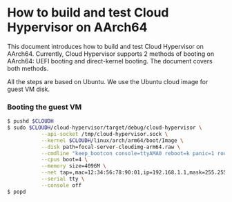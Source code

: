 # How to build and test Cloud Hypervisor on AArch64

This document introduces how to build and test Cloud Hypervisor on AArch64.
Currently, Cloud Hypervisor supports 2 methods of booting on AArch64: UEFI
booting and direct-kernel booting. The document covers both methods.

All the steps are based on Ubuntu. We use the Ubuntu cloud image for guest VM
disk.

### Booting the guest VM

```bash
$ pushd $CLOUDH
$ sudo $CLOUDH/cloud-hypervisor/target/debug/cloud-hypervisor \
           --api-socket /tmp/cloud-hypervisor.sock \
           --kernel $CLOUDH/linux/arch/arm64/boot/Image \
           --disk path=focal-server-cloudimg-arm64.raw \
           --cmdline "keep_bootcon console=ttyAMA0 reboot=k panic=1 root=/dev/vda1 rw" \
           --cpus boot=4 \
           --memory size=4096M \
           --net tap=,mac=12:34:56:78:90:01,ip=192.168.1.1,mask=255.255.255.0 \
           --serial tty \
           --console off
$ popd
```
